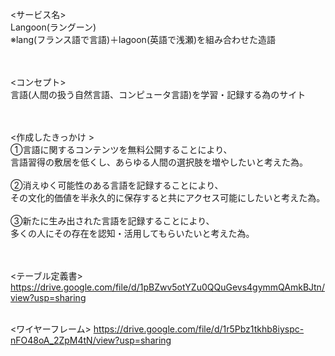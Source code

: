 <サービス名><br>
Langoon(ラングーン)<br>
※lang(フランス語で言語)＋lagoon(英語で浅瀬)を組み合わせた造語<br>
<br>
<br>

<コンセプト>  
言語(人間の扱う自然言語、コンピュータ言語)を学習・記録する為のサイト  
<br>
<br>

<作成したきっかけ >  
①言語に関するコンテンツを無料公開することにより、  
 言語習得の敷居を低くし、あらゆる人間の選択肢を増やしたいと考えた為。  
 <br>
②消えゆく可能性のある言語を記録することにより、  
 その文化的価値を半永久的に保存すると共にアクセス可能にしたいと考えた為。  
 <br>
③新たに生み出された言語を記録することにより、  
 多くの人にその存在を認知・活用してもらいたいと考えた為。  
<br>
<br>

<テーブル定義書>
https://drive.google.com/file/d/1pBZwv5otYZu0QQuGevs4gymmQAmkBJtn/view?usp=sharing
<br>
<br>

<ワイヤーフレーム>
https://drive.google.com/file/d/1r5Pbz1tkhb8iyspc-nFO48oA_2ZpM4tN/view?usp=sharing

